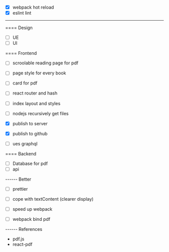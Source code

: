 

- [x] webpack hot reload
- [x] eslint lint

------

==== Design
- [ ] UE
- [ ] UI

==== Frontend
- [ ] scroolable reading page for pdf
- [ ] page style for every book
- [ ] card for pdf

- [ ] react router and hash

- [ ] index layout and styles
- [ ] nodejs recursively get files

- [x] publish to server
- [x] publish to github

- [ ] ues graphql

==== Backend
- [ ] Database for pdf
- [ ] api

------ Better

- [ ] prettier

- [ ] cope with textContent (clearer display)
- [ ] speed up webpack
- [ ] webpack bind pdf


------ References

- pdf.js
- react-pdf
